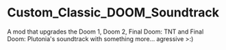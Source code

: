 # Custom_Classic_DOOM_Soundtrack
A mod that upgrades the Doom 1, Doom 2, Final Doom: TNT and Final Doom: Plutonia's soundtrack with something more... agressive >:)
